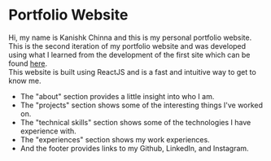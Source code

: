 # Portfolio Website

Hi, my name is Kanishk Chinna and this is my personal portfolio website. <br>
This is the second iteration of my portfolio website and was developed using what I learned from the development of the first site which can be found
<a href="https://kchinna.github.io/portfolio-site-v1">here</a>. <br>
This website is built using ReactJS and is a fast and intuitive way to get to know me. <br>

- The "about" section provides a little insight into who I am.
- The "projects" section shows some of the interesting things I've worked on.
- The "technical skills" section shows some of the technologies I have experience with.
- The "experiences" section shows my work experiences.
- And the footer provides links to my Github, LinkedIn, and Instagram.
